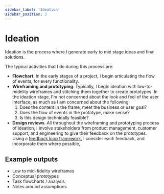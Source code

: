 ```yaml
---
sidebar_label: 'Ideation'
sidebar_position: 3
---
```


# Ideation   

Ideation is the process where I generate early to mid stage ideas and final solutions. 

The typical activities that I do during this process are:

* **Flowchart**. In the early stages of a project, I begin articulating the flow of events, for every functionality. 
* **Wireframing and prototyping**. Typically, I begin ideation with low-to-midelity wireframes and stitching them together to create prototypes. In the ideation stage, I'm not concerned about the look and feel of the user interface, as much as I am concerned about the following:
    1. Does the content in the frame, meet the business or user goal?
    2. Does the flow of events in the prototype, make sense?
    2. Is this design technically feasible?
* **Design reviews**. All throughout the wireframing and prototyping process of ideation, I involve stakeholders from product management, customer support, and engineering to give their feedback on the prototypes. Using a [feedback loop framework](../docs/resources.md), I consider each feedback, and incorporate them where possible, 

## Example outputs

* Low to mid-fidelity wireframes
* Conceptual prototypes
* Task flowcharts / analysis
* Notes around assumptions
